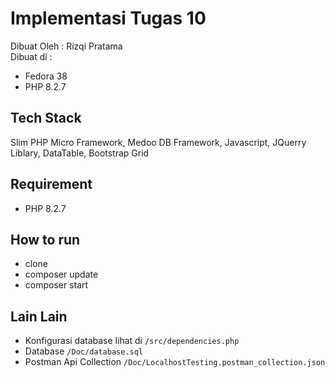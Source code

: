 # Implementasi Tugas 10
Dibuat Oleh : Rizqi Pratama  
Dibuat di :
- Fedora 38
- PHP 8.2.7

## Tech Stack
Slim PHP Micro Framework, Medoo DB Framework, Javascript, JQuerry Liblary, DataTable, Bootstrap Grid

## Requirement
- PHP 8.2.7

## How to run
- clone
- composer update
- composer start

## Lain Lain
- Konfigurasi database lihat di ```/src/dependencies.php```
- Database ```/Doc/database.sql```
- Postman Api Collection ```/Doc/LocalhostTesting.postman_collection.json```